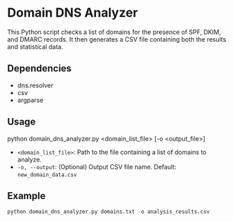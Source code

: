 # Domain DNS Analyzer

This Python script checks a list of domains for the presence of SPF, DKIM, and DMARC records. It then generates a CSV file containing both the results and statistical data.

## Dependencies
- dns.resolver
- csv
- argparse

## Usage
python domain_dns_analyzer.py <domain_list_file> [-o <output_file>]

- `<domain_list_file>`: Path to the file containing a list of domains to analyze.
- `-o, --output`: (Optional) Output CSV file name. Default: `new_domain_data.csv`

## Example
```python
python domain_dns_analyzer.py domains.txt -o analysis_results.csv
